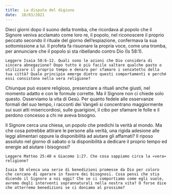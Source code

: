 ```yaml
---
title:  La disputa del digiuno
date:  10/03/2021
---
```


Dieci giorni dopo il suono della tromba, che ricordava al popolo che il Signore veniva acclamato come loro re, il popolo, nel riconoscere il proprio peccato secondo il rituale del giorno dell’espiazione, confermava la sua sottomissione a lui. Il profeta fa risuonare la propria voce, come una tromba, per annunciare che il popolo si sta ribellando contro Dio (Is 58:1).

`Leggere Isaia 58:6-12. Quali sono le azioni che Dio considera di sincera abnegazione? Dopo tutto è più facile saltare qualche pasto o utilizzare il proprio tempo e denaro per sfamare i senzatetto della tua città? Quale principio emerge dietro questi comportamenti e perché essi consistono nella vera religione?`

Chiunque può essere religioso, presenziare a rituali anche giusti, nel momento adatto e con le formule corrette. Ma il Signore non ci chiede solo questo. Osserviamo la vita di Gesù. Per quanto fedele alle osservanze formali del suo tempo, i racconti dei Vangeli si concentrano maggiormente sui suoi atti misericordiosi, sulle guarigioni, il cibo per sfamare le folle e il perdono concesso a chi ne aveva bisogno.

Il Signore cerca una chiesa, un popolo che predichi la verità al mondo. Ma che cosa potrebbe attirare le persone alla verità, una rigida adesione alle leggi alimentari oppure la disponibilità ad aiutare gli affamati? Il riposo assoluto nel giorno di sabato o la disponibilità a dedicare il proprio tempo ed energie ad aiutare i bisognosi?

`Leggere Matteo 25:40 e Giacomo 1:27. Che cosa sappiamo circa la «vera» religione?`

`Isaia 58 elenca una serie di benedizioni promesse da Dio per coloro che cercano di operare in favore dei bisognosi. Cosa pensi che stia dicendo il Signore a noi oggi? Che se ci comportiamo come egli vuole, avremo degli interventi soprannaturali nella nostra vita? O forse dice che otterremo benedizioni se ci doniamo al prossimo?`